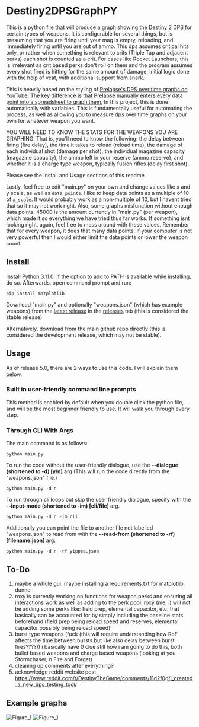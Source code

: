 # Destiny2DPSGraphPY

This is a python file that will produce a graph showing the Destiny 2 DPS for certain types of weapons. It is configurable for several things, but is presuming that you are firing until your mag is empty, reloading, and immediately firing until you are out of ammo. This dps assumes critical hits only, or rather when something is relevant to crits (Triple Tap and adjacent perks) each shot is counted as a crit. For cases like Rocket Launchers, this is irrelevant as crit based perks don't roll on them and the program assumes every shot fired is hitting for the same amount of damage. Initial logic done with the help of vcat, with additional support from snark.

This is heavily based on the styling of [Prelapse's DPS over time graphs on YouTube](https://www.youtube.com/playlist?list=PLmMhH44rl0aVkIqWzaCr_wrYkk5EFAeIZ). The key difference is that [Prelapse manually enters every data point into a spreadsheet to graph them.](https://media.discordapp.net/attachments/1005973866075664504/1061868926239248416/image.png?width=810&height=117) In this project, this is done automatically with variables. This is fundamentally useful for automating the process, as well as allowing you to measure dps over time graphs on your own for whatever weapon you want.

YOU WILL NEED TO KNOW THE STATS FOR THE WEAPONS YOU ARE GRAPHING. That is, you'll need to know the following: the delay between firing (fire delay), the time it takes to reload (reload time), the damage of each individual shot (damage per shot), the individual magazine capacity (magazine capacity), the ammo left in your reserve (ammo reserve), and whether it is a charge type weapon, typically fusion rifles (delay first shot).

Please see the Install and Usage sections of this readme.

Lastly, feel free to edit "main.py" on your own and change values like x and y scale, as well as ```data_points```. I like to keep data points as a multiple of 10 of ```x_scale```. It would probably work as a non-multiple of 10, but I havent tried that so it may not work right. Also, some graphs misfunction without enough data points. 45000 is the amount currently in "main.py" (per weapon), which made it so everything we have tried thus far works. If something isnt looking right, again, feel free to mess around with these values. Remember that for every weapon, it does that many data points. If your computer is not very powerful then I would either limit the data points or lower the weapon count.

## Install
Install [Python 3.11.0](https://www.python.org/downloads/release/python-3110/). If the option to add to PATH is available while installing, do so. Afterwards, open command prompt and run:
```
pip install matplotlib
```
Download "main.py" and optionally "weapons.json" (which has example weapons) from the [latest release](https://github.com/katzerax/Destiny2DPSGraphPY/releases/latest) in the [releases](https://github.com/katzerax/Destiny2DPSGraphPY/releases) tab (this is considered the stable release)

Alternatively, download from the main github repo directly (this is considered the development release, which may not be stable).

## Usage
As of release 5.0, there are 2 ways to use this code. I will explain them below.

### Built in user-friendly command line prompts
This method is enabled by default when you double click the python file, and will be the most beginner friendly to use. It will walk you through every step.

### Through CLI With Args
The main command is as follows:
```
python main.py
```

To run the code without the user-friendly dialogue, use the **--dialogue (shortened to -d) [y/n]** arg (This will run the code directly from the "weapons.json" file.)
```
python main.py -d n
```

To run through cli loops but skip the user friendly dialogue, specify with the **--input-mode (shortened to -im) [cli/file]** arg. 
```
python main.py -d n -im cli
```

Additionally you can point the file to another file not labelled "weapons.json" to read from with the **--read-from (shortened to -rf) [filename.json]** arg.
```
python main.py -d n -rf yippee.json
```

## To-Do
1. maybe a whole gui. maybe installing a requirements.txt for matplotlib. dunno
2. roxy is currently working on functions for weapon perks and ensuring all interactions work as well as adding to the perk pool. roxy (me, i) will not be adding some perks like: field prep, elemental capacitor, etc. that basically can be accounted for by simply including the baseline stats beforehand (field prep being reload speed and reserves, elemental capacitor possibly being reload speed)
3. burst type weapons (fuck (this will require understanding how RoF affects the time between bursts but like also delay between burst fires????)) i basically have 0 clue still how i am going to do this, both bullet based weapons and charge based weapons (looking at you Stormchaser, n Fire and Forget)
4. cleaning up comments after everything?
5. acknowledge reddit website post https://www.reddit.com/r/DestinyTheGame/comments/11d2f0g/i_created_a_new_dps_testing_tool/

## Example graphs
![Figure_1](https://user-images.githubusercontent.com/65287118/210054539-a0629674-e846-43ed-8e1f-808482d20a66.png)
![Figure_1](https://user-images.githubusercontent.com/65287118/209410562-fc720bb0-fd7c-492b-8a41-7422d72d4cf2.png)
